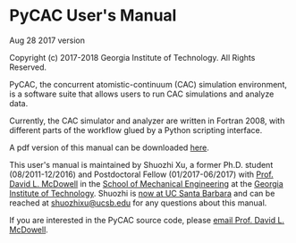 # PyCAC User's Manual

Aug 28 2017 version

Copyright (c) 2017-2018 Georgia Institute of Technology. All Rights Reserved.

PyCAC, the concurrent atomistic-continuum (CAC) simulation environment, is a software suite that allows users to run CAC simulations and analyze data.

Currently, the CAC simulator and analyzer are written in Fortran 2008, with different parts of the workflow glued by a Python scripting interface.

A pdf version of this manual can be downloaded <a href="PyCAC.pdf" target="_blank">here</a>.

This user's manual is maintained by Shuozhi Xu, a former Ph.D. student (08/2011-12/2016) and Postdoctoral Fellow (01/2017-06/2017) with [Prof. David L. McDowell](http://www.me.gatech.edu/faculty/mcdowell) in the [School of Mechanical Engineering](http://www.me.gatech.edu) at the [Georgia Institute of Technology](http://www.gatech.edu). Shuozhi is [now at UC Santa Barbara](http://shuozhixu.cnsi.ucsb.edu) and can be reached at [shuozhixu@ucsb.edu](mailto:shuozhixu@ucsb.edu) for any questions about this manual.

If you are interested in the PyCAC source code, please [email Prof. David L. McDowell](mailto:david.mcdowell@me.gatech.edu).

<script type='text/javascript' id='clustrmaps' src='//cdn.clustrmaps.com/map_v2.js?cl=ffffff&w=200&t=n&d=30Dl_9gZAj_TuS16lGZOr7R3TE1Zp0o2NetG4zABRec'></script>